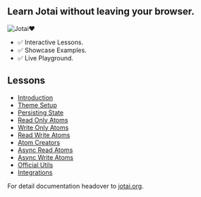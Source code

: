 ## Learn **Jotai** without leaving your browser.

![Jotai❤️](https://user-images.githubusercontent.com/85363195/214372347-f7142c0e-02e2-4cf7-b8c4-5b13096241cb.gif)

- ✅ Interactive Lessons.
- ✅ Showcase Examples.
- ✅ Live Playground.

## Lessons
- [Introduction](https://jotai-tutorial.netlify.app/quick-start/intro)
- [Theme Setup](https://jotai-tutorial.netlify.app/quick-start/theme-setting)
- [Persisting State](https://jotai-tutorial.netlify.app/quick-start/persisting-state)
- [Read Only Atoms](https://jotai-tutorial.netlify.app/quick-start/readonly-atoms)
- [Write Only Atoms](https://jotai-tutorial.netlify.app/quick-start/write-only-atoms)
- [Read Write Atoms](https://jotai-tutorial.netlify.app/quick-start/read-write-atoms)
- [Atom Creators](https://jotai-tutorial.netlify.app/quick-start/atom-creaters)
- [Async Read Atoms](https://jotai-tutorial.netlify.app/quick-start/async-read-atoms)
- [Async Write Atoms](https://jotai-tutorial.netlify.app/quick-start/async-write-atoms)
- [Official Utils](https://jotai-tutorial.netlify.app/quick-start/official-utils)
- [Integrations](https://jotai-tutorial.netlify.app/quick-start/immer-integration)

For detail documentation headover to [jotai.org](https://jotai.org/).
